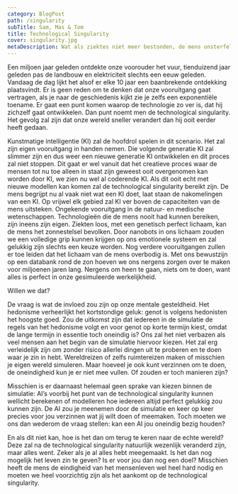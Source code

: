 ```yaml
---
category: BlogPost
path: /singularity
subTitle: Sam, Mas & Tom
title: Technological Singularity
cover: singularity.jpg
metaDescription: Wat als ziektes niet meer bestonden, de mens onsterfelijk zou zijn of jij op ieder moment van de dag gelukkig zou zijn? Deze kwesties lijken ver buiten de werkelijkheid te liggen, maar zijn steeds realistischer aan het worden. 
---
```


Een miljoen jaar geleden ontdekte onze voorouder het vuur, tienduizend jaar geleden pas de landbouw en elektriciteit slechts een eeuw geleden. Vandaag de dag lijkt het alsof er elke 10 jaar een baanbrekende ontdekking plaatsvindt. Er is geen reden om te denken dat onze vooruitgang gaat vertragen, als je naar de geschiedenis kijkt zie je zelfs een exponentiële toename. Er gaat een punt komen waarop de technologie zo ver is, dat hij zichzelf gaat ontwikkelen. Dan punt noemt men de technological singularity. 
Het gevolg zal zijn dat onze wereld sneller verandert dan hij ooit eerder heeft gedaan. 
 
Kunstmatige intelligentie (KI) zal de hoofdrol spelen in dit scenario. Het zal zijn eigen vooruitgang in handen nemen. Die volgende generatie KI zal slimmer zijn en dus weer een nieuwe generatie KI ontwikkelen en dit proces zal niet stoppen. 
Dit gaat er wel vanuit dat het creatieve proces waar de mensen tot nu toe alleen in staat zijn geweest ooit overgenomen kan worden door KI, we zien nu wel al coderende KI. Als dit ooit echt met nieuwe modellen kan komen zal de technological singularity bereikt zijn. De mens begrijpt nu al vaak niet wat een KI doet, laat staan de nakomelingen van een KI. Op vrijwel elk gebied zal KI ver boven de capaciteiten van de mens uitsteken. Ongekende vooruitgang in de natuur- en medische wetenschappen. Technologieën die de mens nooit had kunnen bereiken, zijn ineens zijn eigen. Ziekten loos, met een genetisch perfect lichaam, kan de mens het zonnestelsel bevolken. Door nanobots in ons lichaam zouden we een volledige grip kunnen krijgen op ons emotionele systeem en zal gelukkig zijn slechts een keuze worden. 
Nog verdere vooruitgangen zullen er toe leiden dat het lichaam van de mens overbodig is. Met ons bewustzijn op een databank rond de zon hoeven we ons nergens zorgen over te maken voor miljoenen jaren lang. Nergens om heen te gaan, niets om te doen, want alles is perfect in onze gesimuleerde werkelijkheid. 
 
Willen we dat? 
 
De vraag is wat de invloed zou zijn op onze mentale gesteldheid. Het hedonisme verheerlijkt het kortstondige geluk: genot is volgens hedonisten het hoogste goed. Zou de uitkomst zijn dat iedereen in de simulatie de regels van het hedonisme volgt en voor genot op korte termijn kiest, omdat de lange termijn in essentie toch oneindig is? Ons zal het niet verbazen als veel mensen aan het begin van de simulatie hiervoor kiezen. Het zal erg verleidelijk zijn om zonder risico allerlei dingen uit te proberen en te doen waar je zin in hebt. Wereldreizen of zelfs ruimtereizen maken of misschien je eigen wereld simuleren. Maar hoeveel je ook kunt verzinnen om te doen, de oneindigheid kun je er niet mee vullen. Of zouden er toch manieren zijn? 
  
Misschien is er daarnaast helemaal geen sprake van kiezen binnen de simulatie: AI’s voorbij het punt van de technological singularity kunnen wellicht berekenen of modelleren hoe iedereen altijd perfect gelukkig zou kunnen zijn. De AI zou je meenemen door de simulatie en keer op keer precies voor jou verzinnen wat jij wilt doen of meemaken. Toch moeten we ons dan wederom de vraag stellen: kan een AI jou oneindig bezig houden? 
  
En als dit niet kan, hoe is het dan om terug te keren naar de echte wereld? Deze zal na de technological singularity natuurlijk wezenlijk veranderd zijn, maar alles went. Zeker als je al alles hebt meegemaakt. Is het dan nog mogelijk het leven zin te geven? Is er voor jou dan nog een doel? Misschien heeft de mens de eindigheid van het mensenleven wel heel hard nodig en moeten we heel voorzichtig zijn als het aankomt op de technological singularity. 
